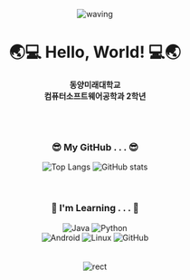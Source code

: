 <div align="center">

![waving](https://capsule-render.vercel.app/api?type=waving&height=150&color=008000)
# 🌏💻 Hello, World! 💻🌏
 **동양미래대학교**   
 **컴퓨터소프트웨어공학과 2학년** 
  
  <br>
  <br>

### 😎 My GitHub . . . 😎
  ![Top Langs](https://github-readme-stats.vercel.app/api/top-langs/?username=alwozmb&theme=vue)
  ![GitHub stats](https://github-readme-stats.vercel.app/api?username=alwozmb&show_icons=true&theme=flag-india)



<br>

### 🐸 I'm Learning . . . 🐸
![Java](https://img.shields.io/badge/java-%23ED8B00.svg?style=for-the-badge&logo=java&logoColor=white)
![Python](https://img.shields.io/badge/python-3670A0?style=for-the-badge&logo=python&logoColor=ffdd54)
<br>
![Android](https://img.shields.io/badge/Android-3DDC84?style=for-the-badge&logo=android&logoColor=white)
![Linux](https://img.shields.io/badge/Linux-FCC624?style=for-the-badge&logo=linux&logoColor=black)
![GitHub](https://img.shields.io/badge/github-%23121011.svg?style=for-the-badge&logo=github&logoColor=white)
<br>
<br>
<br>
![rect](https://capsule-render.vercel.app/api?type=rect&height=35&color=008000)
